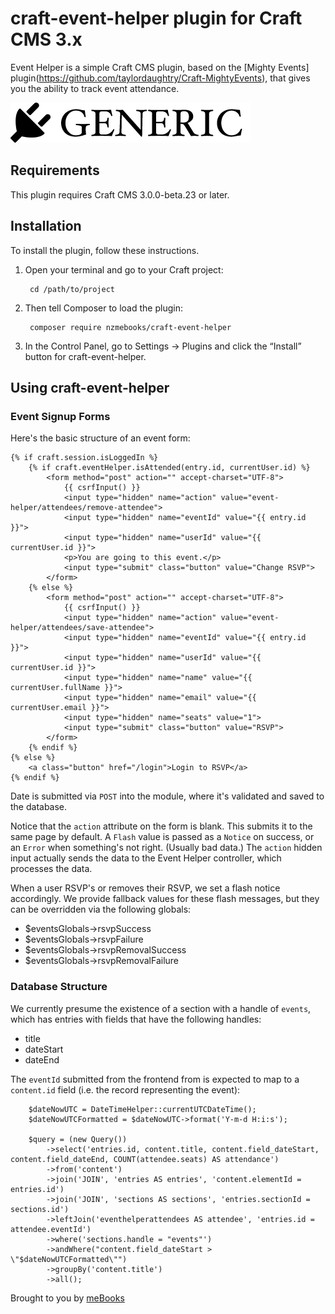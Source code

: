 # craft-event-helper plugin for Craft CMS 3.x

Event Helper is a simple Craft CMS plugin, based on the [Mighty Events] plugin(https://github.com/taylordaughtry/Craft-MightyEvents), that gives you the ability to track event attendance.

![Screenshot](resources/img/plugin-logo.png)

## Requirements

This plugin requires Craft CMS 3.0.0-beta.23 or later.

## Installation

To install the plugin, follow these instructions.

1. Open your terminal and go to your Craft project:

        cd /path/to/project

2. Then tell Composer to load the plugin:

        composer require nzmebooks/craft-event-helper

3. In the Control Panel, go to Settings → Plugins and click the “Install” button for craft-event-helper.

## Using craft-event-helper

### Event Signup Forms

Here's the basic structure of an event form:

````
{% if craft.session.isLoggedIn %}
    {% if craft.eventHelper.isAttended(entry.id, currentUser.id) %}
        <form method="post" action="" accept-charset="UTF-8">
            {{ csrfInput() }}
            <input type="hidden" name="action" value="event-helper/attendees/remove-attendee">
            <input type="hidden" name="eventId" value="{{ entry.id }}">
            <input type="hidden" name="userId" value="{{ currentUser.id }}">
            <p>You are going to this event.</p>
            <input type="submit" class="button" value="Change RSVP">
        </form>
    {% else %}
        <form method="post" action="" accept-charset="UTF-8">
            {{ csrfInput() }}
            <input type="hidden" name="action" value="event-helper/attendees/save-attendee">
            <input type="hidden" name="eventId" value="{{ entry.id }}">
            <input type="hidden" name="userId" value="{{ currentUser.id }}">
            <input type="hidden" name="name" value="{{ currentUser.fullName }}">
            <input type="hidden" name="email" value="{{ currentUser.email }}">
            <input type="hidden" name="seats" value="1">
            <input type="submit" class="button" value="RSVP">
        </form>
    {% endif %}
{% else %}
    <a class="button" href="/login">Login to RSVP</a>
{% endif %}
````

Date is submitted via `POST` into the module, where it's validated and saved to
the database.

Notice that the `action` attribute on the form is blank. This submits it to the
same page by default. A `Flash` value is passed as a `Notice` on success, or an
`Error` when something's not right. (Usually bad data.) The `action` hidden
input actually sends the data to the Event Helper controller, which processes
the data.

When a user RSVP's or removes their RSVP, we set a flash notice accordingly. We provide fallback values for these flash messages, but they can be overridden via the following globals:

* $eventsGlobals->rsvpSuccess
* $eventsGlobals->rsvpFailure
* $eventsGlobals->rsvpRemovalSuccess
* $eventsGlobals->rsvpRemovalFailure

### Database Structure

We currently presume the existence of a section with a handle of `events`, which has entries with fields that have the following handles:

* title
* dateStart
* dateEnd

The `eventId` submitted from the frontend from is expected to map to a `content.id` field (i.e. the record representing the event):

        $dateNowUTC = DateTimeHelper::currentUTCDateTime();
        $dateNowUTCFormatted = $dateNowUTC->format('Y-m-d H:i:s');

        $query = (new Query())
            ->select('entries.id, content.title, content.field_dateStart, content.field_dateEnd, COUNT(attendee.seats) AS attendance')
            ->from('content')
            ->join('JOIN', 'entries AS entries', 'content.elementId = entries.id')
            ->join('JOIN', 'sections AS sections', 'entries.sectionId = sections.id')
            ->leftJoin('eventhelperattendees AS attendee', 'entries.id = attendee.eventId')
            ->where('sections.handle = "events"')
            ->andWhere("content.field_dateStart > \"$dateNowUTCFormatted\"")
            ->groupBy('content.title')
            ->all();

Brought to you by [meBooks](https://mebooks.co.nz)
